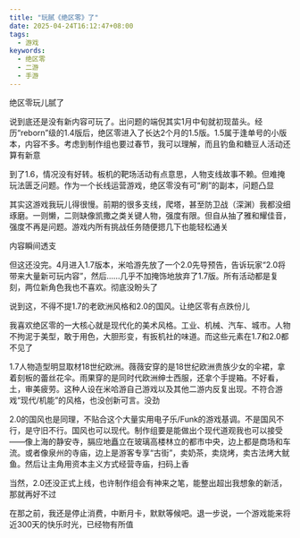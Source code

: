 ```yaml
---
title: "玩腻《绝区零》了"
date: 2025-04-24T16:12:47+08:00
tags:
  - 游戏
keywords:
  - 绝区零
  - 二游
  - 手游
---
```


绝区零玩儿腻了

说到底还是没有新内容可玩了。出问题的端倪其实1月中旬就初现苗头。经历“reborn”级的1.4版后，绝区零进入了长达2个月的1.5版。1.5属于逢单号的小版本，内容不多。考虑到制作组也要过春节，我可以理解，而且钓鱼和糖豆人活动还算有新意

到了1.6，情况没有好转。板机的靶场活动有点意思，人物支线故事不赖。但难掩玩法匮乏问题。作为一个长线运营游戏，绝区零没有可“刷”的副本，问题凸显

其实这游戏我玩儿得很慢。前期的很多支线，爬塔，甚至防卫战（深渊）我都没细琢磨。一则懒，二则缺像凯撒之类关键人物，强度有限。但自从抽了雅和耀佳音，强度不再是问题。游戏内所有挑战任务随便摁几下也能轻松通关

内容瞬间透支

但这还没完。4月进入1.7版本，米哈游先放了一个2.0先导预告，告诉玩家“2.0将带来大量新可玩内容”，然后……几乎不加掩饰地放弃了1.7版。所有活动都是复刻，两位新角色我也不喜欢。彻底没盼头了

说到这，不得不提1.7的老欧洲风格和2.0的国风。让绝区零有点跌份儿

我喜欢绝区零的一大核心就是现代化的美术风格。工业、机械、汽车、城市。人物不拘泥于美型，敢于用色，大胆形变，有扳机社的味道。而这些元素在1.7和2.0都不见了

1.7人物造型明显取材18世纪欧洲。薇薇安穿的是18世纪欧洲贵族少女的伞裙，拿着刻板的蕾丝花伞。雨果穿的是同时代欧洲绅士西服，还拿个手提箱。不好看，土，审美疲劳。这种人设在米哈游自己游戏以及其他二游内反复出现。不符合游戏“现代/机能”的风格，也没创新可言。没劲

2.0的国风也是同理，不贴合这个大量实用电子乐/Funk的游戏基调。不是国风不行，是守旧不行。国风也可以现代。制作组要是能做出个现代道观我也可以接受——像上海的静安寺，膈应地矗立在玻璃高楼林立的都市中央，边上都是商场和车流。或者像泉州的寺庙，边上是游客专享“古街”，卖奶茶，卖烧烤，卖古法烤大鱿鱼。然后让主角用资本主义方式经营寺庙，扫码上香

当然，2.0还没正式上线，也许制作组会有神来之笔，能整出超出我想象的新活，那就再好不过

在那之前，我还是停止消费，中断月卡，默默等候吧。退一步说，一个游戏能来将近300天的快乐时光，已经物有所值
